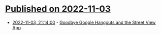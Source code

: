 # [Published on 2022-11-03](index.md)

* [2022-11-03, 21:14:00](https://soylentnews.org/article.pl?sid=22/11/02/1828243&from=rss) - [Goodbye Google Hangouts and the Street View App](https://soylentnews.org/article.pl?sid=22/11/02/1828243&from=rss)
